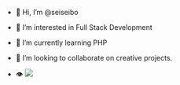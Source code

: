 - 👋 Hi, I’m @seiseibo
- 👀 I’m interested in Full Stack Development
- 🌱 I’m currently learning PHP
- 💞️ I’m looking to collaborate on creative projects.

- 👁 ![](https://komarev.com/ghpvc/?username=seiseibo&color=blueviolet&style=flat-square)
<!---
seiseibo/seiseibo is a ✨ special ✨ repository because its `README.md` (this file) appears on your GitHub profile.
You can click the Preview link to take a look at your changes.
--->
